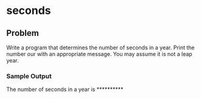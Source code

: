 # seconds

## Problem

Write a program that determines the number of seconds in a year. Print the number our with an appropriate message. You may assume it is not a leap year. 

### Sample Output

The number of seconds in a year is **********
